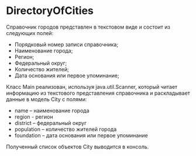 # DirectoryOfCities
Справочник городов представлен в текстовом виде и состоит из следующих полей:

 * Порядковый номер записи справочника;
 * Наименование города;
 * Регион;
 * Федеральный округ;
 * Количество жителей;
 * Дата основания или первое упоминание;

Класс Main реализован, используя java.util.Scanner, который читает информацию из текстового представления справочника и раскладывает данные в модель City с полями:

 * name – наименование города
 * region - регион
 * district – федеральный округ
 * population – количество жителей города
 * foundation – дата основания или первое упоминание
  
Полученный список объектов City выводится в консоль.
